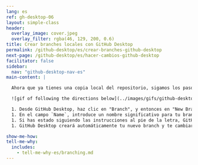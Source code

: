 ```yaml
---
lang: es
ref: gh-desktop-06
layout: simple-class
header:
  overlay_image: cover.jpeg
  overlay_filter: rgba(46, 129, 200, 0.6)
title: Crear branches locales con GitHub Desktop
permalink: /github-desktop/es/crear-branches-github-desktop
next-page: /github-desktop/es/hacer-cambios-github-desktop
facilitator: false
sidebar:
  nav: "github-desktop-nav-es"
main-content: |

  Ahora que ya tienes una copia local del repositorio, sigamos los pasos del [GitHub Flow](https://guides.github.com/introduction/flow/) para hacer un cambio en tu proyecto. Primero crearemos un branch.

  ![gif of following the directions below](../images/gifs/github-desktop/create-branch-on-desktop.gif)

  1. Desde GitHub Desktop, haz clic en "Branch", y entonces en "New Branch".
  1. En el campo `Name`, introduce un nombre significativo para tu branch. Algo como `añadir-pag-index` irá bien.
  1. Si has estado siguiendo las instrucciones al pie de la letra, GitHub Desktop sabe que tiene que crear el branch nuevo basándose en `master` porque es el brnach que tenías activo cuando hiciste clic en la opción "New Branch".
  1. GitHub Desktop creará automáticamente tu nuevo branch y te cambiará a él.

show-me-how:
tell-me-why:
  includes:
    - tell-me-why-es/branching.md
---
```

